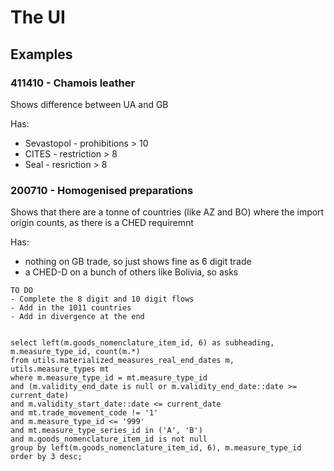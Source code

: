 # The UI

## Examples

### 411410 - Chamois leather

Shows difference between UA and GB

Has:
- Sevastopol - prohibitions > 10
- CITES - restriction > 8
- Seal - resriction > 8

### 200710 - Homogenised preparations

Shows that there are a tonne of countries (like AZ and BO) where the import origin counts, as there is a CHED requiremnt

Has:
- nothing on GB trade, so just shows fine as  6 digit trade
- a CHED-D on a bunch of others like Bolivia, so asks

```
TO DO
- Complete the 8 digit and 10 digit flows
- Add in the 1011 countries
- Add in divergence at the end


```



```
select left(m.goods_nomenclature_item_id, 6) as subheading, m.measure_type_id, count(m.*)
from utils.materialized_measures_real_end_dates m,
utils.measure_types mt
where m.measure_type_id = mt.measure_type_id 
and (m.validity_end_date is null or m.validity_end_date::date >= current_date)
and m.validity_start_date::date <= current_date
and mt.trade_movement_code != '1'
and m.measure_type_id <= '999'
and mt.measure_type_series_id in ('A', 'B')
and m.goods_nomenclature_item_id is not null
group by left(m.goods_nomenclature_item_id, 6), m.measure_type_id 
order by 3 desc;

```